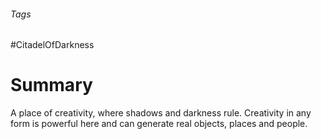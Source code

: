 ###### Tags

#CitadelOfDarkness 

# Summary
A place of creativity, where shadows and darkness rule. Creativity in any form is powerful here and can generate real objects, places and people.